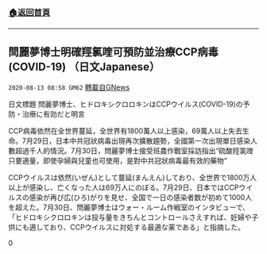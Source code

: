 ###  [:house:返回首頁](https://github.com/ourhimalayas/txt)
---

## 閆麗夢博士明確羥氯喹可預防並治療CCP病毒(COVID-19) （日文Japanese）
`2020-08-13 08:58 GM62` [轉載自GNews](https://gnews.org/zh-hant/295383/)

日文標題 閆麗夢博士、ヒドロキシクロロキンはCCPウイルス(COVID-19)の予防・治療に有効だと明言

CCP病毒依然在全世界蔓延，全世界有1800萬人以上感染，69萬人以上失去生命。7月29日，日本中共冠狀病毒出現再次擴散趨勢，全國第一次出現單日感染人數超過千人的情況。7月30日，閆麗夢博士接受班農作戰室採訪指出“硫酸羥氯喹只要適量，即使孕婦與兒童也可使用，是對中共冠狀病毒最有效的藥物”

CCPウイルスは依然(いぜん)として蔓延(まんえん)しており、全世界で1800万人以上が感染し、亡くなった人は69万人にのぼる。7月29日、日本ではCCPウイルスの感染が再び広(ひろ)がりを見せ、全国で一日の感染者数が初めて1000人を超えた。7月30日、閆麗夢博士はウォー・ルーム作戦室のインタビューで、「ヒドロキシクロロキンは投与量をきちんとコントロールさえすれば、妊婦や子供にも適しており、CCPウイルスに対処する最適な薬である」と指摘した。

0
